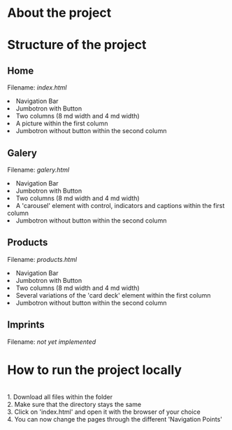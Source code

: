 # About the project

# Structure of the project
## Home
Filename: <i>index.html</i><br>
<li>Navigation Bar</li>
<li>Jumbotron with Button</li>
<li>Two columns (8 md width and 4 md width)</li>
<li>A picture within the first column</li>
<li>Jumbotron without button within the second column</li>

## Galery
Filename: <i>galery.html</i><br>
<li>Navigation Bar</li>
<li>Jumbotron with Button</li>
<li>Two columns (8 md width and 4 md width)</li>
<li>A 'carousel' element with control, indicators and captions within the first column</li>
<li>Jumbotron without button within the second column</li>


## Products
Filename: <i>products.html</i><br>
<li>Navigation Bar</li>
<li>Jumbotron with Button</li>
<li>Two columns (8 md width and 4 md width)</li>
<li>Several variations of the 'card deck' element within the first column</li>
<li>Jumbotron without button within the second column</li>

## Imprints
Filename: <i>not yet implemented</i>

# How to run the project locally
<br>
1. Download all files within the folder<br>
2. Make sure that the directory stays the same<br>
3. Click on 'index.html' and open it with the browser of your choice<br>
4. You can now change the pages through the different 'Navigation Points'<br>
